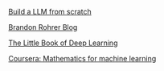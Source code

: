 [Build a LLM from scratch](https://github.com/rasbt/LLMs-from-scratch)

[Brandon Rohrer Blog](https://e2eml.school/blog.html)

[The Little Book of Deep Learning](https://fleuret.org/francois/lbdl.html)

[Coursera: Mathematics for machine learning](https://www.coursera.org/specializations/mathematics-for-machine-learning-and-data-science#courses)
